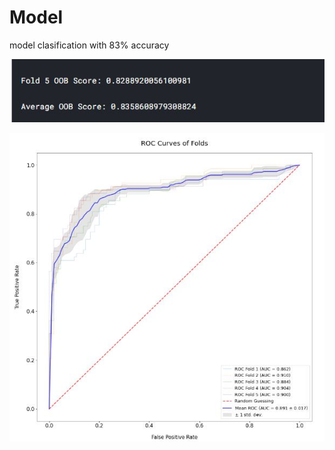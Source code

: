 # Model
 
 model clasification with 83% accuracy

![Model Accuracy](./img/Accuracy.JPG)

![ROC](./img/ROC.JPG)